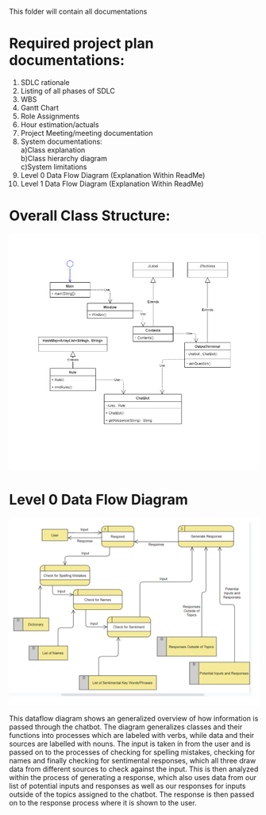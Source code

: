 This folder will contain all documentations  
# Required project plan documentations: #  
1. SDLC rationale  
2. Listing of all phases of SDLC  
3. WBS  
4. Gantt Chart
5. Role Assignments
6. Hour estimation/actuals
7. Project Meeting/meeting documentation
8. System documentations:   
    a)Class explanation  
    b)Class hierarchy diagram  
    c)System limitations  
9. Level 0 Data Flow Diagram (Explanation Within ReadMe)
10. Level 1 Data Flow Diagram  (Explanation Within ReadMe)
# Overall Class Structure: #
![alt text](https://github.com/COSC310-Project-Group-8/AssignmentTwo/blob/main/Documentations/UML%20(1).png?raw=true)

# Level 0 Data Flow Diagram #

![alt text](https://github.com/COSC310-Project-Group-8/AssignmentTwo/blob/main/Documentations/Level%200%20Data%20Flow%20Diagram.png?raw=true)

This dataflow diagram shows an generalized overview of how information is passed through the chatbot. The diagram generalizes classes and their functions into processes which are labeled with verbs, while data and their sources are labelled with nouns. The input is taken in from the user and is passed on to the processes of checking for spelling mistakes, checking for names and finally checking for sentimental responses, which all three draw data from different sources to check against the input. This is then analyzed within the process of generating a response, which also uses data from our list of potential inputs and responses as well as our responses for inputs outside of the topics assigned to the chatbot. The response is then passed on to the response process where it is shown to the user.
